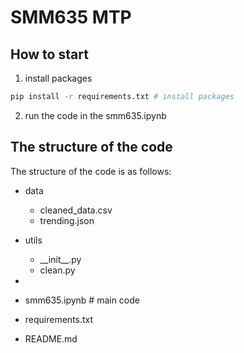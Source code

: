 # SMM635 MTP
## How to start
1. install packages
```bash
pip install -r requirements.txt # install packages
```
2. run the code in the smm635.ipynb


## The structure of the code
The structure of the code is as follows:
- data
  - cleaned_data.csv
  - trending.json

- utils
  - \_\_init\_\_.py
  - clean.py
- 
- smm635.ipynb # main code
- requirements.txt
- README.md

